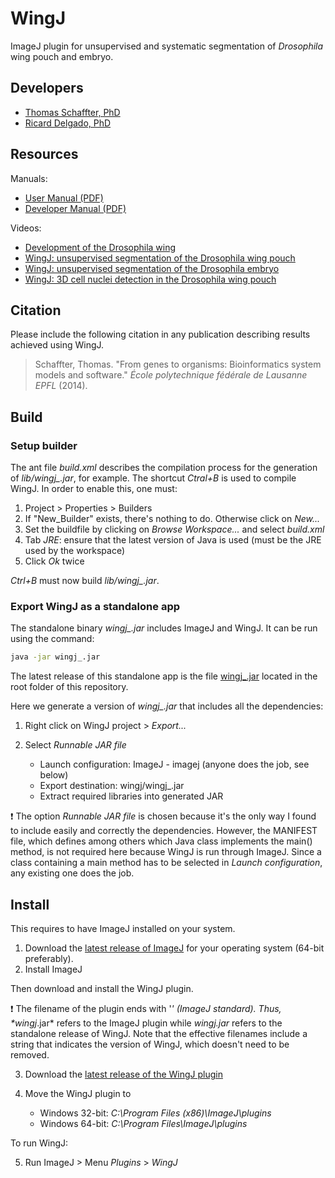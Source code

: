 # WingJ

ImageJ plugin for unsupervised and systematic segmentation of *Drosophila* wing pouch and embryo.

## Developers

- [Thomas Schaffter, PhD](https://www.linkedin.com/in/tschaffter/)
- [Ricard Delgado, PhD](https://www.linkedin.com/in/ricarddelgadogonzalo/)

## Resources

Manuals:

- [User Manual (PDF)](manuals/wingj-user-manual.pdf)
- [Developer Manual (PDF)](manuals/wingj-developer-manual.pdf)

Videos:

- [Development of the Drosophila wing](https://youtu.be/ck0YbxXqUZU)
- [WingJ: unsupervised segmentation of the Drosophila wing pouch](https://youtu.be/IY1w_TS7Nac)
- [WingJ: unsupervised segmentation of the Drosophila embryo](https://youtu.be/othDMRkjhAg)
- [WingJ: 3D cell nuclei detection in the Drosophila wing pouch](https://youtu.be/0PD_rzDqoYw)

## Citation

Please include the following citation in any publication describing results achieved using WingJ.

> Schaffter, Thomas. "From genes to organisms: Bioinformatics system models and software." *École polytechnique fédérale de Lausanne EPFL* (2014).

## Build

### Setup builder

The ant file *build.xml* describes the compilation process for the generation of *lib/wingj_.jar*, for example. The shortcut *Ctral+B* is used to compile WingJ. In order to enable this, one must:

1. Project > Properties > Builders
2. If "New_Builder" exists, there's nothing to do. Otherwise click on *New...*
3. Set the buildfile by clicking on *Browse Workspace...* and select *build.xml*
4. Tab *JRE*: ensure that the latest version of Java is used (must be the JRE used by the workspace)
5. Click *Ok* twice

*Ctrl+B* must now build *lib/wingj_.jar*.

### Export WingJ as a standalone app

The standalone binary *wingj_.jar* includes ImageJ and WingJ. It can be run using the command:

```bash
java -jar wingj_.jar
```

The latest release of this standalone app is the file [wingj_.jar](wingj_.jar)
located in the root folder of this repository.

Here we generate a version of *wingj_.jar* that includes all the dependencies:

1. Right click on WingJ project > *Export...*
2. Select *Runnable JAR file*

   - Launch configuration: ImageJ - imagej (anyone does the job, see below)
   - Export destination: wingj/wingj_.jar
   - Extract required libraries into generated JAR

:exclamation: The option *Runnable JAR file* is chosen because it's the only way I found to include easily and correctly the dependencies. However, the MANIFEST file, which defines among others which Java class implements the main() method, is not required here because WingJ is run through ImageJ. Since a class containing a main method has to be selected in *Launch configuration*, any existing one does the job.

## Install

This requires to have ImageJ installed on your system.

1. Download the [latest release of ImageJ](http://rsbweb.nih.gov/ij/download.html) for your operating system (64-bit preferably).
2. Install ImageJ

Then download and install the WingJ plugin.

:exclamation: The filename of the plugin ends with '_' (ImageJ standard). Thus, *wingj_.jar* refers to the ImageJ plugin while *wingj.jar* refers to the standalone release of WingJ. Note that the effective filenames include a string that indicates the version of WingJ, which doesn't need to be removed.

3. Download the [latest release of the WingJ plugin](wingj_.jar)
4. Move the WingJ plugin to

   - Windows 32-bit: *C:\Program Files (x86)\ImageJ\plugins*
   - Windows 64-bit: *C:\Program Files\ImageJ\plugins*

To run WingJ:

5. Run ImageJ > Menu *Plugins* > *WingJ*
